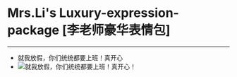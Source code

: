 # Mrs.Li's Luxury-expression-package [李老师豪华表情包]
---
- 就我放假，你们统统都要上班！真开心
- ![就我放假，你们统统都要上班！真开心！](http://7te9uu.com1.z0.glb.clouddn.com/Mrs-Li-Luxury-expression-packageQQ截图20150821101536.png)
